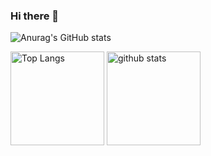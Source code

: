 ### Hi there 👋

![Anurag's GitHub stats](https://github-readme-stats.vercel.app/api?username=reo1109)


<p align="left"> 
  <img alt="Top Langs" height="150px" src="https://github-readme-stats.vercel.app/api/top-langs/?username=reo1109&layout=compact&show_icons=true&theme=onedark" />
  <img alt="github stats" height="150px" src="https://github-readme-stats.vercel.app/api?username=reo1109&theme=onedark&show_icons=ture" />
</p>

<!--
**reo1109/reo1109** is a ✨ _special_ ✨ repository because its `README.md` (this file) appears on your GitHub profile.

Here are some ideas to get you started:

- 🔭 I’m currently working on ...
- 🌱 I’m currently learning ...
- 👯 I’m looking to collaborate on ...
- 🤔 I’m looking for help with ...
- 💬 Ask me about ...
- 📫 How to reach me: ...
- 😄 Pronouns: ...
- ⚡ Fun fact: ...
-->
